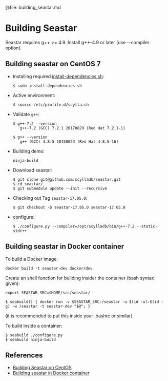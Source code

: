 @file: building_seastar.md

# Building Seastar

Seastar requires g++ >= 4.9.  Install g++-4.9 or later (use --compiler option).

## Building seastar on CentOS 7
- Installing required [install-dependencies.sh](install-dependencies.sh):

    ```$ sudo install-dependencies.sh```
    
- Active environment:

     ```$ source /etc/profile.d/scylla.sh```
     
- Validate `g++`:
   
   ```
   $ g++-7.2 --version
      g++-7.2 (GCC) 7.2.1 20170829 (Red Hat 7.2.1-1)

   $ g++ --version
      g++ (GCC) 4.8.5 20150623 (Red Hat 4.8.5-16)
     ```
     
- Building demo:
  
    ```ninja-build```
    
- Download seastar:
     ```
     $ git clone git@github.com:scylladb/seastar.git
     $ cd seastar/
     $ git submodule update --init --recursive
     ```
 - Checking out Tag `seastar-17.05.0`:
    ```
    $ git checkout -b seastar-17.05.0 seastar-17.05.0
    ```
 - configure:
   ```
   $ ./configure.py --compiler=/opt/scylladb/bin/g++-7.2 --static-stdc++

    ```
    
## Building seastar in Docker container

To build a Docker image:

```
docker build -t seastar-dev docker/dev
```

Create an shell function for building insider the container (bash syntax given):

```
export SEASTAR_SRC=$HOME/src/seastar/

$ seabuild() { docker run -v $SEASTAR_SRC:/seastar -u $(id -u):$(id -g) -w /seastar -t seastar-dev "$@"; }
```

(it is recommended to put this inside your .bashrc or similar)

To build inside a container:

```    
$ seabuild ./configure.py
$ seabuild ninja-build
```
## References
- [Building Seastar on CentOS](https://github.com/scylladb/seastar/blob/master/doc/building-centos.md)
- [Building seastar in Docker container](https://github.com/scylladb/seastar/blob/master/doc/building-docker.md)

